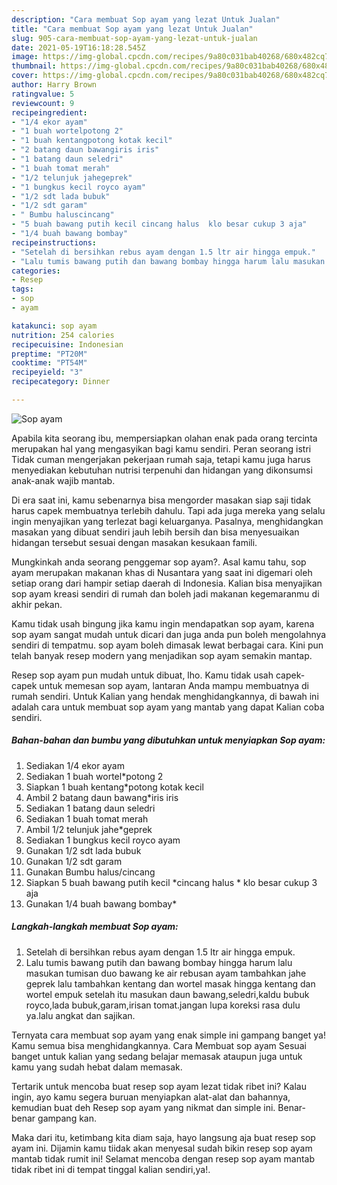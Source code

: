 ```yaml
---
description: "Cara membuat Sop ayam yang lezat Untuk Jualan"
title: "Cara membuat Sop ayam yang lezat Untuk Jualan"
slug: 905-cara-membuat-sop-ayam-yang-lezat-untuk-jualan
date: 2021-05-19T16:18:28.545Z
image: https://img-global.cpcdn.com/recipes/9a80c031bab40268/680x482cq70/sop-ayam-foto-resep-utama.jpg
thumbnail: https://img-global.cpcdn.com/recipes/9a80c031bab40268/680x482cq70/sop-ayam-foto-resep-utama.jpg
cover: https://img-global.cpcdn.com/recipes/9a80c031bab40268/680x482cq70/sop-ayam-foto-resep-utama.jpg
author: Harry Brown
ratingvalue: 5
reviewcount: 9
recipeingredient:
- "1/4 ekor ayam"
- "1 buah wortelpotong 2"
- "1 buah kentangpotong kotak kecil"
- "2 batang daun bawangiris iris"
- "1 batang daun seledri"
- "1 buah tomat merah"
- "1/2 telunjuk jahegeprek"
- "1 bungkus kecil royco ayam"
- "1/2 sdt lada bubuk"
- "1/2 sdt garam"
- " Bumbu haluscincang"
- "5 buah bawang putih kecil cincang halus  klo besar cukup 3 aja"
- "1/4 buah bawang bombay"
recipeinstructions:
- "Setelah di bersihkan rebus ayam dengan 1.5 ltr air hingga empuk."
- "Lalu tumis bawang putih dan bawang bombay hingga harum lalu masukan tumisan duo bawang ke air rebusan ayam tambahkan jahe geprek lalu tambahkan kentang dan wortel masak hingga kentang dan wortel empuk setelah itu masukan daun bawang,seledri,kaldu bubuk royco,lada bubuk,garam,irisan tomat.jangan lupa koreksi rasa dulu ya.lalu angkat dan sajikan."
categories:
- Resep
tags:
- sop
- ayam

katakunci: sop ayam 
nutrition: 254 calories
recipecuisine: Indonesian
preptime: "PT20M"
cooktime: "PT54M"
recipeyield: "3"
recipecategory: Dinner

---
```



![Sop ayam](https://img-global.cpcdn.com/recipes/9a80c031bab40268/680x482cq70/sop-ayam-foto-resep-utama.jpg)

Apabila kita seorang ibu, mempersiapkan olahan enak pada orang tercinta merupakan hal yang mengasyikan bagi kamu sendiri. Peran seorang istri Tidak cuman mengerjakan pekerjaan rumah saja, tetapi kamu juga harus menyediakan kebutuhan nutrisi terpenuhi dan hidangan yang dikonsumsi anak-anak wajib mantab.

Di era  saat ini, kamu sebenarnya bisa mengorder masakan siap saji tidak harus capek membuatnya terlebih dahulu. Tapi ada juga mereka yang selalu ingin menyajikan yang terlezat bagi keluarganya. Pasalnya, menghidangkan masakan yang dibuat sendiri jauh lebih bersih dan bisa menyesuaikan hidangan tersebut sesuai dengan masakan kesukaan famili. 



Mungkinkah anda seorang penggemar sop ayam?. Asal kamu tahu, sop ayam merupakan makanan khas di Nusantara yang saat ini digemari oleh setiap orang dari hampir setiap daerah di Indonesia. Kalian bisa menyajikan sop ayam kreasi sendiri di rumah dan boleh jadi makanan kegemaranmu di akhir pekan.

Kamu tidak usah bingung jika kamu ingin mendapatkan sop ayam, karena sop ayam sangat mudah untuk dicari dan juga anda pun boleh mengolahnya sendiri di tempatmu. sop ayam boleh dimasak lewat berbagai cara. Kini pun telah banyak resep modern yang menjadikan sop ayam semakin mantap.

Resep sop ayam pun mudah untuk dibuat, lho. Kamu tidak usah capek-capek untuk memesan sop ayam, lantaran Anda mampu membuatnya di rumah sendiri. Untuk Kalian yang hendak menghidangkannya, di bawah ini adalah cara untuk membuat sop ayam yang mantab yang dapat Kalian coba sendiri.

<!--inarticleads1-->

##### Bahan-bahan dan bumbu yang dibutuhkan untuk menyiapkan Sop ayam:

1. Sediakan 1/4 ekor ayam
1. Sediakan 1 buah wortel*potong 2
1. Siapkan 1 buah kentang*potong kotak kecil
1. Ambil 2 batang daun bawang*iris iris
1. Sediakan 1 batang daun seledri
1. Sediakan 1 buah tomat merah
1. Ambil 1/2 telunjuk jahe*geprek
1. Sediakan 1 bungkus kecil royco ayam
1. Gunakan 1/2 sdt lada bubuk
1. Gunakan 1/2 sdt garam
1. Gunakan  Bumbu halus/cincang
1. Siapkan 5 buah bawang putih kecil *cincang halus * klo besar cukup 3 aja
1. Gunakan 1/4 buah bawang bombay*




<!--inarticleads2-->

##### Langkah-langkah membuat Sop ayam:

1. Setelah di bersihkan rebus ayam dengan 1.5 ltr air hingga empuk.
1. Lalu tumis bawang putih dan bawang bombay hingga harum lalu masukan tumisan duo bawang ke air rebusan ayam tambahkan jahe geprek lalu tambahkan kentang dan wortel masak hingga kentang dan wortel empuk setelah itu masukan daun bawang,seledri,kaldu bubuk royco,lada bubuk,garam,irisan tomat.jangan lupa koreksi rasa dulu ya.lalu angkat dan sajikan.




Ternyata cara membuat sop ayam yang enak simple ini gampang banget ya! Kamu semua bisa menghidangkannya. Cara Membuat sop ayam Sesuai banget untuk kalian yang sedang belajar memasak ataupun juga untuk kamu yang sudah hebat dalam memasak.

Tertarik untuk mencoba buat resep sop ayam lezat tidak ribet ini? Kalau ingin, ayo kamu segera buruan menyiapkan alat-alat dan bahannya, kemudian buat deh Resep sop ayam yang nikmat dan simple ini. Benar-benar gampang kan. 

Maka dari itu, ketimbang kita diam saja, hayo langsung aja buat resep sop ayam ini. Dijamin kamu tiidak akan menyesal sudah bikin resep sop ayam mantab tidak rumit ini! Selamat mencoba dengan resep sop ayam mantab tidak ribet ini di tempat tinggal kalian sendiri,ya!.

